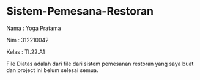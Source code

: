 # Sistem-Pemesana-Restoran

Nama     : Yoga Pratama

Nim      : 312210042 

Kelas    : TI.22.A1

File Diatas adalah dari file dari sistem pemesanan restoran yang saya buat dan project ini belum selesai semua.
